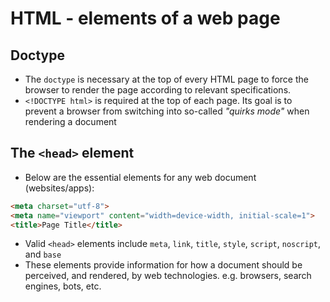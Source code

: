 # HTML - elements of a web page

## Doctype

- The `doctype` is necessary at the top of every HTML page to force the browser to render the page according to relevant specifications.
-  `<!DOCTYPE html>` is required at the top of each page. Its goal is to prevent a browser from switching into so-called *"quirks mode"* when rendering a document

## The `<head>` element

- Below are the essential elements for any web document (websites/apps):

```html
<meta charset="utf-8">
<meta name="viewport" content="width=device-width, initial-scale=1">
<title>Page Title</title>
```
- Valid `<head>` elements include `meta`, `link`, `title`, `style`, `script`, `noscript`, and `base`
- These elements provide information for how a document should be perceived, and rendered, by web technologies. e.g. browsers, search engines, bots, etc.